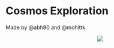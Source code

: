 # Cosmos Exploration
Made by @abh80 and @mohittk

<div class="img" align="center" >
<img src="https://user-images.githubusercontent.com/79041510/151960094-968f952d-af35-4ab4-9be9-32728283e6dd.png" >
  </div>
